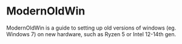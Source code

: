 # ModernOldWin
ModernOldWin is a guide to setting up old versions of windows (eg. Windows 7) on new hardware, such as Ryzen 5 or Intel 12-14th gen.
